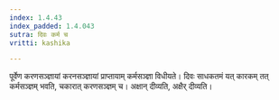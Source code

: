 ```yaml
---
index: 1.4.43
index_padded: 1.4.043
sutra: दिवः कर्म च
vritti: kashika

---
```

पूर्वेण करणसञ्ज्ञायां करनसञ्ज्ञायां प्राप्तायाम् कर्मसञ्ज्ञा विधीयते। दिवः साधकतमं यत् कारकम् तत् कर्मसञ्ज्ञम् भवति, चकारात् करणसञ्ज्ञम् च। अक्षान् दीव्यति, अक्षैर् दीव्यति।